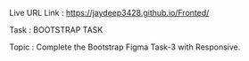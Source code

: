 Live URL Link : https://jaydeep3428.github.io/Fronted/

Task : BOOTSTRAP TASK

Topic : Complete the Bootstrap Figma Task-3 with Responsive.